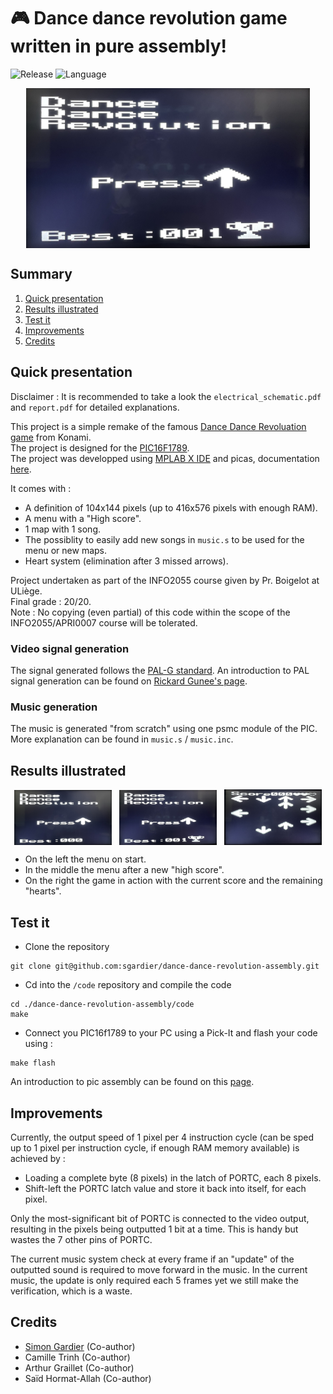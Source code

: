 # 🎮 Dance dance revolution game written in pure assembly!

![Release](https://img.shields.io/badge/Release-v1.0-blueviolet?style=for-the-badge)
![Language](https://img.shields.io/badge/_-ASM-6E4C13.svg?style=for-the-badge)

<div style="display: flex; justify-content: space-around; align-items: center;">
  <img src="illustrations/menu_2.jpg" alt="Game menu - default view" style="width: 90%;"/>
</div>

## Summary
1. [Quick presentation](#quick-presentation)
2. [Results illustrated](#results-illustrated)
3. [Test it](#test-it)
4. [Improvements](#improvements)
5. [Credits](#credits)

## Quick presentation

Disclaimer : It is recommended to take a look the `electrical_schematic.pdf` and `report.pdf` for detailed explanations.

This project is a simple remake of the famous [Dance Dance Revoluation game](https://fr.wikipedia.org/wiki/Dance_Dance_Revolution) from Konami.<br>
The project is designed for the [PIC16F1789](https://ww1.microchip.com/downloads/aemDocuments/documents/OTH/ProductDocuments/DataSheets/40001675C.pdf).<br>
The project was developped using [MPLAB X IDE](https://www.microchip.com/en-us/tools-resources/develop/mplab-x-ide) and picas, documentation [here](https://ww1.microchip.com/downloads/aemDocuments/documents/DEV/ProductDocuments/UserGuides/MPLAB-XC8-PIC-Assembler-User-Guide-50002974.pdf).

It comes with :
- A definition of 104x144 pixels (up to 416x576 pixels with enough RAM).
- A menu with a "High score".
- 1 map with 1 song.
- The possiblity to easily add new songs in `music.s` to be used for the menu or new maps.
- Heart system (elimination after 3 missed arrows).

Project undertaken as part of the INFO2055 course given by Pr. Boigelot at ULiège.<br>
Final grade : 20/20.<br>
Note : No copying (even partial) of this code within the scope of the INFO2055/APRI0007 course will be tolerated.

### Video signal generation
The signal generated follows the [PAL-G standard](https://www.itu.int/dms_pubrec/itu-r/rec/bt/R-REC-BT.470-6-199811-S!!PDF-E.pdf).
An introduction to PAL signal generation can be found on [Rickard Gunee's page](https://web.archive.org/web/20180624093934/http://www.rickard.gunee.com/projects/video/pic/howto.php).

### Music generation
The music is generated "from scratch" using one psmc module of the PIC. More explanation can be found in `music.s` / `music.inc`.

## Results illustrated
<div style="display: flex; justify-content: space-around; align-items: center;">
  <img src="illustrations/menu_1.jpg" alt="Game menu - default view" style="width: 31%;"/>
  <img src="illustrations/menu_2.jpg" alt="Game menu - high score updated" style="width: 31%;"/>
  <img src="illustrations/game.jpg" alt="in game view with score and heart system" style="width: 31%;"/>
</div>

- On the left the menu on start.
- In the middle the menu after a new "high score".
- On the right the game in action with the current score and the remaining "hearts".

## Test it

- Clone the repository
```console
git clone git@github.com:sgardier/dance-dance-revolution-assembly.git
```

- Cd into the `/code` repository and compile the code
```console
cd ./dance-dance-revolution-assembly/code
make
```

- Connect you PIC16f1789 to your PC using a Pick-It and flash your code using :
```console
make flash
```
An introduction to pic assembly can be found on this [page](https://people.montefiore.uliege.be/boigelot/cours/embedded/exercises/ex-2.pdf).

## Improvements
Currently, the output speed of 1 pixel per 4 instruction cycle (can be sped up to 1 pixel per instruction cycle, if enough RAM memory available) is achieved by :
  - Loading a complete byte (8 pixels) in the latch of PORTC, each 8 pixels.
  - Shift-left the PORTC latch value and store it back into itself, for each pixel.

Only the most-significant bit of PORTC is connected to the video output, resulting in the pixels being outputted 1 bit at a time.
This is handy but wastes the 7 other pins of PORTC.

The current music system check at every frame if an "update" of the outputted sound is required to move forward in the music. In the current music, the update is only required each 5 frames yet we still make the verification, which is a waste.

## Credits
- [Simon Gardier](https://github.com/simon-gardier) (Co-author)
- Camille Trinh (Co-author)
- Arthur Graillet (Co-author)
- Saïd Hormat-Allah (Co-author)
